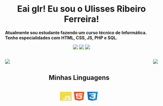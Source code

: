      
<h1 align="center" font-size=""> Eai glr! Eu sou o Ulisses Ribeiro Ferreira! </h1>

**Atualmente sou estudante fazendo um curso técnico de Informática.
Tenho especialidades com HTML, CSS, JS, PHP e SQL.**

<div align ="center"> 
  <a href="https://instagram.com/ulisses.rfk_" target="_blank"><img src="https://img.shields.io/badge/-Instagram-%23E4405F?style=for-the-badge&logo=instagram&logoColor=white" target="_blank"></a>
  <a href = "ulisses.ribeiro0831@gmail.com"><img src="https://img.shields.io/badge/-Gmail-%23333?style=for-the-badge&logo=gmail&logoColor=white" target="_blank"></a>
  <a href="https://http://www.linkedin.com/in/" target="_blank"><img src="https://img.shields.io/badge/-LinkedIn-%230077B5?style=for-the-badge&logo=linkedin&logoColor=white" target="_blank"></a>   
</div>

##

<div>
<img height="180 em" src="https://github-readme-stats.vercel.app/api?username=UlissesRFk&show_icons=true" />
<img align ="right" height="180 em" src="https://github-readme-stats.vercel.app/api/top-langs/?username=UlissesRFk&layout=compact">
</div>

  <h2 align="center"> Minhas Linguagens </h2> 
  
<div style="display: inline_block" align="center"><br>
  <img align="center" alt="Ulisses-Js" height="30" width="40" src="https://raw.githubusercontent.com/devicons/devicon/master/icons/javascript/javascript-plain.svg">
  <img align="center" alt="UlissesRafa-HTML" height="30" width="40" src="https://raw.githubusercontent.com/devicons/devicon/master/icons/html5/html5-original.svg">
  <img align="center" alt="Ulisses-CSS" height="30" width="40" src="https://raw.githubusercontent.com/devicons/devicon/master/icons/css3/css3-original.svg"> 
</div>



